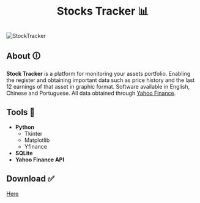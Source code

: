 <h1 style="text-align: center;">
    <p> Stocks Tracker 📊</p>
</h1>

![StockTracker](https://github.com/MatheuShio7/Stocks-Tracker/assets/122505448/107f4329-53a1-4264-9e47-edea8ef36f50)

## About 🛈

**Stock Tracker** is a platform for monitoring your assets portfolio. Enabling the register and obtaining important data such as price history and the last 12 earnings of that asset in graphic format. Software available in English, Chinese and Portuguese. All data obtained through [Yahoo Finance](https://finance.yahoo.com/).

## Tools 🧰

- **Python**
    - Tkinter
    - Matplotlib
    - Yfinance
- **SQLite**
- **Yahoo Finance API**

## Download ✅

[Here](https://drive.google.com/uc?export=download&id=12xSaJTzzZNyAJ6zUHWO408QAo2s2PdqN)
